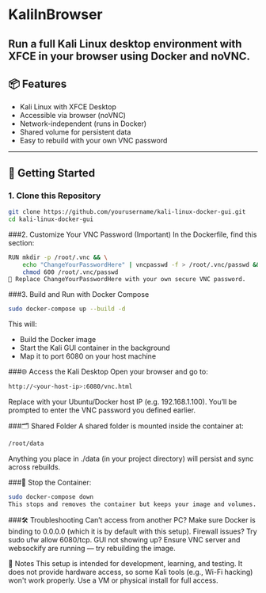 # KaliInBrowser
Run a full Kali Linux desktop environment with XFCE in your browser using Docker and noVNC.
---

## 📦 Features

- Kali Linux with XFCE Desktop
- Accessible via browser (noVNC)
- Network-independent (runs in Docker)
- Shared volume for persistent data
- Easy to rebuild with your own VNC password

---

## 🚀 Getting Started

### 1. Clone this Repository

```bash
git clone https://github.com/yourusername/kali-linux-docker-gui.git
cd kali-linux-docker-gui
```
###2. Customize Your VNC Password (Important)
In the Dockerfile, find this section:

```bash
RUN mkdir -p /root/.vnc && \
    echo "ChangeYourPasswordHere" | vncpasswd -f > /root/.vnc/passwd && \
    chmod 600 /root/.vnc/passwd
🔐 Replace ChangeYourPasswordHere with your own secure VNC password.
```

###3. Build and Run with Docker Compose
```bash
sudo docker-compose up --build -d
```
This will:
- Build the Docker image
- Start the Kali GUI container in the background
- Map it to port 6080 on your host machine

###🌐 Access the Kali Desktop
Open your browser and go to:
```bash
http://<your-host-ip>:6080/vnc.html
```
Replace <your-host-ip> with your Ubuntu/Docker host IP (e.g. 192.168.1.100).
You’ll be prompted to enter the VNC password you defined earlier.

###🗂 Shared Folder
A shared folder is mounted inside the container at:
```bash
/root/data
```
Anything you place in ./data (in your project directory) will persist and sync across rebuilds.

###🛑 Stop the Container:

```bash
sudo docker-compose down
This stops and removes the container but keeps your image and volumes.
```

###🛠 Troubleshooting
Can’t access from another PC? Make sure Docker is binding to 0.0.0.0 (which it is by default with this setup).
Firewall issues? Try sudo ufw allow 6080/tcp.
GUI not showing up? Ensure VNC server and websockify are running — try rebuilding the image.

📌 Notes
This setup is intended for development, learning, and testing.
It does not provide hardware access, so some Kali tools (e.g., Wi-Fi hacking) won't work properly. Use a VM or physical install for full access.


